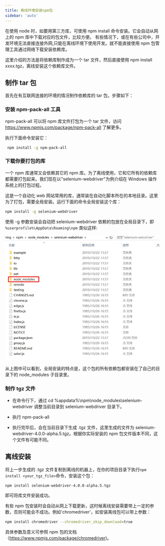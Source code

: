```yaml
---
title: 离线环境安装npm包
sidebar: 'auto'
---
```


在使用 node 时，如要用第三方库，可使用 npm install 命令安装。它会自动从网上的 npm 库中下载对应的包文件，比较方便。 有些情况下，或在有些公司中，开发环境无法直接连接外网,只能在离线环境下使用开发。就不能直接使用 npm 包管理工具通过网络下载安装依赖库。

这里介绍的方法是将依赖库制作成为一个 tar 文件，然后直接使用 npm install xxxx.tgz，离线安装这个依赖库文件。

## 制作 tar 包

首先在有互联网连接的环境的情况制作依赖库的 tar 包，步骤如下：

### 安装 npm-pack-all 工具

npm-pack-all 可以将 npm 库文件打包为一个 tar 文件，访问 https://www.npmjs.com/package/npm-pack-all 了解更多。

执行下面命令安装它：

```bash
 npm install -g npm-pack-all
```

### 下载你要打包的库

一个 npm 库通常又会依赖其它的 npm 库。为了离线使用，它和它所有的依赖库都需要打包起来。我们现在以"selenium-webdriver"为例介绍在 Windows 操作系统上的打包过程。

这是一个自动化 web 网站常用的库，通常装在自动化脚本所在的本地目录。这里为了打包，需要全局安装。运行下面的命令全局安装这个库：

```bash
npm install -g selenium-webdriver
```

使用 -g 参数安装会自动把 selenium-webdriver 依赖的包放在全局目录下，即 `%userprofile%\AppData\Roaming\npm` 类似这样:

![](./16913101447905.jpg)

从上图中可以看到，全局安装的特点是，这个包的所有依赖包都安装在了自己的目录下的 node_modules 子目录里。

### 制作 tgz 文件

- 在命令行下，通过 cd %appdata%\npm\node_modules\selenium-webdriver 调整当前目录到 selenium-webdriver 目录下。

- 执行 npm-pack-all

- 执行完毕后，会在当前目录下生成 .tgz 文件，这里生成的文件为 selenium-webdriver-4.0.0-alpha.5.tgz。根据你实际安装的 npm 包文件版本不同，这个文件有可能不同。

## 离线安装

将上一步生成的 .tgz 文件复制到离线的机器上，在你的项目目录下执行`npm install <your_tgz_file>`命令，安装这个包：

```bash
npm install selenium-webdriver-4.0.0-alpha.5.tgz
```

即可将库文件安装成功。

有些 npm 包安装时会自动从网上下载更新，这时候离线安装需要带上一定的参数，否则可能会不成功。例如'chromedriver'，如安装离线包可以带上参数：

```bash
npm install chromedriver --chromedriver_skip_download=true
```

具体参数及意义可参照 npm 包的文档（https://www.npmjs.com/package/chromedriver)。
